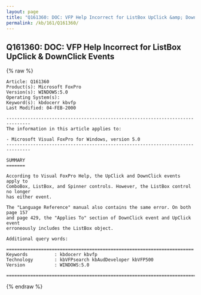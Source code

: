 ```yaml
---
layout: page
title: "Q161360: DOC: VFP Help Incorrect for ListBox UpClick &amp; DownClick Events"
permalink: /kb/161/Q161360/
---
```


## Q161360: DOC: VFP Help Incorrect for ListBox UpClick &amp; DownClick Events

{% raw %}

	Article: Q161360
	Product(s): Microsoft FoxPro
	Version(s): WINDOWS:5.0
	Operating System(s): 
	Keyword(s): kbdocerr kbvfp
	Last Modified: 04-FEB-2000
	
	-------------------------------------------------------------------------------
	The information in this article applies to:
	
	- Microsoft Visual FoxPro for Windows, version 5.0 
	-------------------------------------------------------------------------------
	
	SUMMARY
	=======
	
	According to Visual FoxPro Help, the UpClick and DownClick events apply to
	ComboBox, ListBox, and Spinner controls. However, the ListBox control no longer
	has either event.
	
	The "Language Reference" manual also contains the same error. On both page 157
	and page 429, the "Applies To" section of DownClick event and UpClick event
	erroneously includes the ListBox object.
	
	Additional query words:
	
	======================================================================
	Keywords          : kbdocerr kbvfp 
	Technology        : kbVFPsearch kbAudDeveloper kbVFP500
	Version           : WINDOWS:5.0
	
	=============================================================================
	

{% endraw %}
